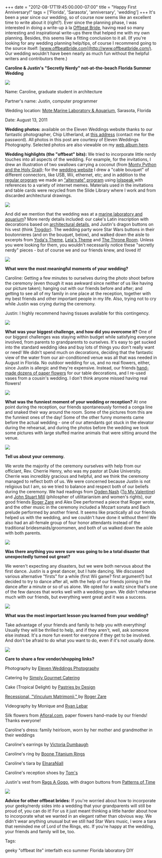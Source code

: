 +++
date = "2012-08-17T19:45:00.000-07:00"
title = "Happy First Anniversary!"
tags = ['Florida', 'Sarasota', 'anniversary', 'wedding']
+++
It's been a year since our wedding, so of course now seems like an excellent time to write about it (right?).  Ever since the planning phase, I was interested in doing a write-up à la [Offbeat Bride](http://offbeatbride.com/), having read so many interesting and inspirational write-ups there that helped me with my own planning.  Besides, this seems like a fitting conclusion to it all.  (If you're looking for any wedding planning help/tips, of course I recommend going to the source itself: [www.offbeatbride.com](http://www.offbeatbride.com/).  Our wedding wouldn't have been nearly as much fun without the helpful writers and contributors there.)

**Caroline & Justin's "Secretly Nerdy" not-at-the-beach Florida Summer Wedding**

<img src="http://2.bp.blogspot.com/-KkXLkQ49yFM/TnS5_WGjSYI/AAAAAAAAAPw/TXTz07ejZ8s/s1600/20110813_CarolineJustin-1.JPG"/>

Name:  Caroline, graduate student in architecture

Partner's name: Justin, computer programmer

Wedding location:  [Mote Marine Laboratory & Aquarium](http://www.mote.org/), Sarasota, Florida

Date:  August 13, 2011

**Wedding photos:**  available on the Eleven Weddings website thanks to our fantastic photographer, Chip Litherland, at [this address](http://chiplitherland.photoshelter.com/gallery/Caroline-and-Justins-Wedding/G0000wN2BnTIIKwQ)  (contact me for the password).  All photos in this post are courtesy of Eleven Weddings Photography.  Selected photos are also viewable on my [web album here](https://picasaweb.google.com/100923770373915082594/Wedding?authuser=0&authkey=Gv1sRgCN-AnfTXosjGvgE&feat=directlink).

**Wedding highlights (the "offbeat" bits):**  We tried to incorporate little nerdy touches into all aspects of the wedding.  For example, for the invitations, I drew an illustration of two swallows carrying a coconut (from [Monty Python and the Holy Grail](http://www.youtube.com/watch?v=JHFXG3r_0B8)); for the [wedding website](http://jlebar.com/wedding/) I drew a "cable bouquet" of different connectors, like USB, Wii, ethernet, etc; and in addition to the [regular program](http://innovate-inc.com/jlebar_wedding/program.pdf) we made an ["alternate" program](http://innovate-inc.com/jlebar_wedding/program-lolcats.pdf) using [lolspeak ](http://en.wikipedia.org/wiki/Lolspeak)with references to a variety of internet memes.  Materials used in the invitations and table cards were recycled from the Slide Library where I work and from discarded architectural drawings.

<img src="http://1.bp.blogspot.com/-m9qMgX2jgos/T2P1eFO0roI/AAAAAAAAAYs/KJ-vI3NarYY/s1600/Better+Scan+Bouquet.jpg"/>

And did we mention that the wedding was at a [marine laboratory and aquarium](http://www.mote.org/)?  More nerdy details included: our cake's Latin inscription with decorations based on [architectural details](http://en.wikipedia.org/wiki/Acanthus_%28ornament%29), and Justin's dragon buttons on his vest (think [Trogdor](http://www.homestarrunner.com/trogdor.html)).  The wedding party wore Star Wars buttons in their boutonnieres (and on the bouquet, below), and walked down the aisle to excerpts from [Yoda's Theme](https://www.youtube.com/watch?v=TMw6ufg-g9Y), [Leia's Theme](https://www.youtube.com/watch?v=7KBygZLzsbs) and [The Throne Room](https://www.youtube.com/watch?v=BjDaPOWdx6s).  Unless you were looking for them, you wouldn't necessarily notice these "secretly nerdy" pieces - but of course we and our friends knew, and loved it!

<img src="http://1.bp.blogspot.com/-Wa1mOM9s2G4/TmRFj0SGYtI/AAAAAAAAAFw/EMlCg4-uTGM/s1600/2011.08.13_CarolineJustin_160.JPG"/>

**What were the most meaningful moments of your wedding?**

Caroline: Getting a few minutes to ourselves during the photo shoot before the ceremony (even though it was awkward since neither of us like having our picture taken); hanging out with our friends before and after; and getting to see all of my family in one place at the reception, together with my best friends and other important people in my life.  Also, trying not to cry while Justin was crying during the ceremony.

Justin:  I highly recommend having tissues available for this contingency.

<img src="http://3.bp.blogspot.com/-sN2MkqRwDk8/TnS6IUuWzrI/AAAAAAAAARI/ndRsF_zcC-k/s1600/20110813_CarolineJustin-7.JPG"/>

**What was your biggest challenge, and how did you overcome it?**  One of our biggest challenges was staying within budget while satisfying everyone involved, from parents to grandparents to ourselves.  It's easy to get sucked into the standard wedding idea and buy lots of things you don't really want or need!  We didn't spend much on decorations, deciding that the fantastic view of the water from our air-conditioned venue was all that was needed in August in Florida.  No outdoor wedding for us, and no real flowers, either, since Justin is allergic and they're expensive.  Instead, our friends [hand-made dozens of paper flowers](http://www.wikihow.com/Make-a-Kusudama-Flower) for our table decorations, and I re-used vases from a cousin's wedding.  I don't think anyone missed having real flowers!

<img src="http://4.bp.blogspot.com/-NjROQfLfOaY/TnS6CtD3mUI/AAAAAAAAAQQ/1g3Qaoyai3o/s1600/20110813_CarolineJustin-18.JPG"/>

**What was the funniest moment of your wedding or reception?**  At one point during the reception, our friends spontaneously formed a conga line and snaked their way around the room.  Some of the pictures from this are the funniest ones of the day!  Some of the other funny moments came before the actual wedding - one of our attendants got stuck in the elevator during the rehearsal, and during the photos before the wedding we took some pictures with large stuffed marine animals that were sitting around the venue.

<img src="http://2.bp.blogspot.com/--HW1GtNCoqs/TmRFfJ_RKHI/AAAAAAAAAE8/duAvV-YmSgA/s1600/2011.08.13_CarolineJustin_112.JPG"/>

**Tell us about your ceremony.**

 We wrote the majority of the ceremony ourselves with help from our officiant, Rev. Cherrie Henry, who was my pastor at Duke University.  Cherrie was incredibly gracious and helpful, and we think the ceremony managed to reflect both of us.  We were concerned because Justin is not religious but I am, so we tried to balance and respect both of our beliefs during the ceremony.  We had readings from [Ogden Nash](http://en.wikipedia.org/wiki/Ogden_Nash) ([To My Valentine](http://annehodgson.de/2010/02/14/ogden-nash-to-my-valentine/)) and [John Stuart Mill](http://en.wikipedia.org/wiki/John_Stuart_Mill) (philospher of utilitarianism and women's rights), our good friends [Roger Zare](http://www.rogerzare.com/) and Alex Dee performed a piece that Roger wrote, and the other music in the ceremony included a Mozart sonata and Bach prelude performed by another friend.  It seems like practically all our friends helped us with the wedding, and we couldn't have done it without them!  We also had an all-female group of four honor attendants instead of the traditional bridesmaids/groomsmen, and both of us walked down the aisle with both parents.

<img src="http://3.bp.blogspot.com/-MTFuCOI8zRY/TmRFtuQtPDI/AAAAAAAAAHU/sxK8WVHACpA/s1600/2011.08.13_CarolineJustin_223.JPG"/>

**Was there anything you were sure was going to be a total disaster that unexpectedly turned out great?**

 We weren't expecting any disasters, but we were both nervous about the first dance.  Justin is a great dancer, but I hate dancing.  We discussed various alternative "firsts" for a while (first Wii game?  first argument?)  but decided to try to dance after all, with the help of our friends joining in the dance after a minute or so of us alone.  We opted for a waltz since that's one of the few dances that works well with a wedding gown.  We didn't rehearse much with our friends, but everything went great and it was a success.

<img src="http://3.bp.blogspot.com/-yLXdum2EVgA/TnS6AtFqmFI/AAAAAAAAAP8/rzBNcTXiJlI/s1600/20110813_CarolineJustin-12.JPG"/>

**What was the most important lesson you learned from your wedding?**

Take advantage of your friends and family to help you with everything!  Usually they will be thrilled to help, and if they aren't, well, ask someone else instead.  It's a more fun event for everyone if they get to be involved.  And don't be afraid to do what you want to do, even if it's not usually done.

<img src="http://2.bp.blogspot.com/-uLNHeXdLapc/TmRFb3re8hI/AAAAAAAAAEU/e51hDKTQgZk/s1600/2011.08.13_CarolineJustin_079.JPG"/>

**Care to share a few vendor/shopping links?**

Photography by [Eleven Weddings Photography](http://www.elevenweddings.com/)

Catering by [Simply Gourmet Catering](http://simplygourmetcaterers.com/)

Cake (Tropical Delight) by [Pastries by Design](http://www.pastriesbydesign.com/flash/index.html)

[Recessional, "Vinculum Matrimonii," ](http://soundcloud.com/roger-zare/viniculum-matrimonii)by [Roger Zare](http://www.rogerzare.com/)

Videography by Monique and [Ryan Lebar](https://www.facebook.com/ryan.lebar) 

Silk flowers from [Afloral.com](http://afloral.com/), paper flowers hand-made by our friends!  Thanks everyone! 

Caroline's dress: family heirloom, worn by her mother and grandmother in their weddings 

Caroline's earrings by [Victoria Dumbaugh](http://victoriadumbaugh.com/)

Caroline's ring by [Boone Titanium Rings](http://www.boonerings.com/stone-settings/princess.htm) 

Caroline's tiara by [ElnaraNiall](http://www.etsy.com/listing/61161389/elven-whisper-circlet-headpiece-sterling)

Caroline's reception shoes by [Tom's](http://www.toms.com/)

Justin's vest from [Rags A Gogo](http://rags-a-gogo.com/Rags_A_GoGo/Rags_A_GoGo.html), with dragon buttons from [Patterns of Time](https://www.patternsoftime.com/)

<img src="http://3.bp.blogspot.com/-sIPalYxnOaI/TmRGeLalp9I/AAAAAAAAAOs/aWmFbIX5YSs/s1600/2011.08.13_CarolineJustin_478.JPG"/>

**Advice for other offbeat brides:**  If you're worried about how to incorporate your geeky/nerdy sides into a wedding that your grandparents will still be proud of, you can do it!  For us it just meant thinking a little harder about how to incorporate what we wanted in an elegant rather than obvious way.  We didn't wear anything unusual but we still had Star Wars music, I wore a tiara that reminded me of Lord of the Rings, etc.  If you're happy at the wedding, your friends and family will be, too.

Tags:

geeky "offbeat lite" interfaith eco summer Florida laboratory DIY
